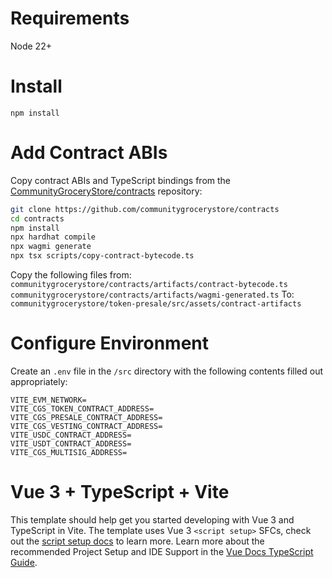 # Requirements
Node 22+

# Install
`npm install`

# Add Contract ABIs
Copy contract ABIs and TypeScript bindings from the [CommunityGroceryStore/contracts](https://github.com/communitygrocerystore/contracts) repository:
```bash
git clone https://github.com/communitygrocerystore/contracts
cd contracts
npm install
npx hardhat compile
npx wagmi generate
npx tsx scripts/copy-contract-bytecode.ts
```
Copy the following files from:
`communitygrocerystore/contracts/artifacts/contract-bytecode.ts`
`communitygrocerystore/contracts/artifacts/wagmi-generated.ts`
To:
`communitygrocerystore/token-presale/src/assets/contract-artifacts`

# Configure Environment
Create an `.env` file in the `/src` directory with the following contents filled out appropriately:
```
VITE_EVM_NETWORK=
VITE_CGS_TOKEN_CONTRACT_ADDRESS=
VITE_CGS_PRESALE_CONTRACT_ADDRESS=
VITE_CGS_VESTING_CONTRACT_ADDRESS=
VITE_USDC_CONTRACT_ADDRESS=
VITE_USDT_CONTRACT_ADDRESS=
VITE_CGS_MULTISIG_ADDRESS=
```

# Vue 3 + TypeScript + Vite
This template should help get you started developing with Vue 3 and TypeScript in Vite. The template uses Vue 3 `<script setup>` SFCs, check out the [script setup docs](https://v3.vuejs.org/api/sfc-script-setup.html#sfc-script-setup) to learn more.
Learn more about the recommended Project Setup and IDE Support in the [Vue Docs TypeScript Guide](https://vuejs.org/guide/typescript/overview.html#project-setup).
